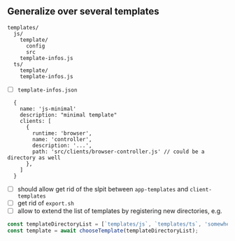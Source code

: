 
## Generalize over several templates

```
templates/
  js/
    template/
      config
      src
    template-infos.js
  ts/
    template/
    template-infos.js
```

- [ ] `template-infos.json`

```
  {
    name: 'js-minimal'
    description: "minimal template"
    clients: [
      {
        runtime: 'browser',
        name: 'controller',
        description: '...',
        path: 'src/clients/browser-controller.js' // could be a directory as well
      },
    ]
  }
```

- [ ] should allow get rid of the slpit between `app-templates` and `client-templates`
- [ ] get rid of `export.sh`
- [ ] allow to extend the list of templates by registering new directories, e.g.

```js
const templateDirectoryList = [`templates/js`, `templates/ts`, 'somewhere-else'];
const template = await chooseTemplate(templateDirectoryList);
```

